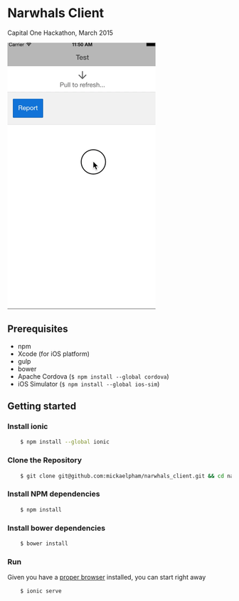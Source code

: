 # Narwhals Client

Capital One Hackathon, March 2015

![Preview](docs/narwhal.gif)
## Prerequisites

* npm
* Xcode (for iOS platform)
* gulp
* bower
* Apache Cordova (``$ npm install --global cordova``)
* iOS Simulator (``$ npm install --global ios-sim``)



## Getting started

### Install ionic

````bash
    $ npm install --global ionic
````


### Clone the Repository

````bash
    $ git clone git@github.com:mickaelpham/narwhals_client.git && cd narwhals_client
````

### Install NPM dependencies

````bash
    $ npm install 
````


### Install bower dependencies

````bash
    $ bower install
````


### Run
Given you have a [proper browser](https://www.google.com/chrome/) installed, you can start right away

````bash
    $ ionic serve
````


    